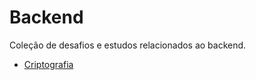 # Backend

Coleção de desafios e estudos relacionados ao backend.

- [Criptografia](https://github.com/gitreis/backend/tree/main/criptografia/)
